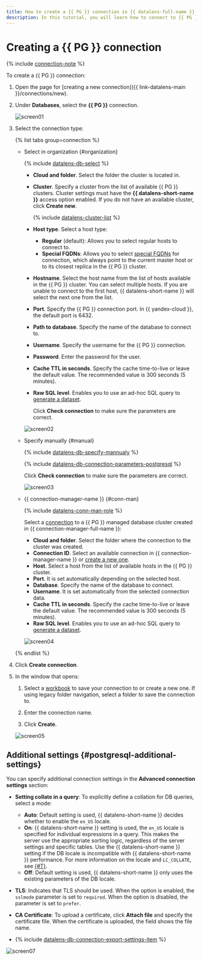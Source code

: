 ```yaml
---
title: How to create a {{ PG }} connection in {{ datalens-full-name }}
description: In this tutorial, you will learn how to connect to {{ PG }} in {{ datalens-full-name }}.
---
```


# Creating a {{ PG }} connection


{% include [connection-note](../../../_includes/datalens/datalens-connection-note-ip.md) %}

To create a {{ PG }} connection:

1. Open the page for [creating a new connection]({{ link-datalens-main }}/connections/new).
1. Under **Databases**, select the **{{ PG }}** connection.

   ![screen01](../../../_assets/datalens/operations/connection/create-postgresql/screen01.png)


1. Select the connection type:

   {% list tabs group=connection %}

   - Select in organization {#organization}

     {% include [datalens-db-select](../../../_includes/datalens/datalens-db-select.md) %}

     * **Cloud and folder**. Select the folder the cluster is located in.
     * **Cluster**. Specify a cluster from the list of available {{ PG }} clusters. Cluster settings must have the **{{ datalens-short-name }}** access option enabled. If you do not have an available cluster, click **Create new**.

       {% include [datalens-cluster-list](../../../_includes/datalens/datalens-cluster-list.md) %}

     * **Host type**. Select a host type:

       * **Regular** (default): Allows you to select regular hosts to connect to.
       * **Special FQDNs**: Allows you to select [special FQDNs](../../../managed-postgresql/operations/connect.md#special-fqdns) for connection, which always point to the current master host or to its closest replica in the {{ PG }} cluster.

     * **Hostname**. Select the host name from the list of hosts available in the {{ PG }} cluster. You can select multiple hosts. If you are unable to connect to the first host, {{ datalens-short-name }} will select the next one from the list.
     * **Port**. Specify the {{ PG }} connection port. In {{ yandex-cloud }}, the default port is 6432.
     * **Path to database**. Specify the name of the database to connect to.
     * **Username**. Specify the username for the {{ PG }} connection.
     * **Password**. Enter the password for the user.
     * **Cache TTL in seconds**. Specify the cache time-to-live or leave the default value. The recommended value is 300 seconds (5 minutes).
     * **Raw SQL level**. Enables you to use an ad-hoc SQL query to [generate a dataset](../../dataset/settings.md#sql-request-in-datatset).

       Click **Check connection** to make sure the parameters are correct.

     ![screen02](../../../_assets/datalens/operations/connection/create-postgresql/screen02.png)

   - Specify manually {#manual}

     {% include [datalens-db-specify-mannualy](../../../_includes/datalens/datalens-db-specify-mannualy.md) %}

     {% include [datalens-db-connection-parameters-postgresql](../../../_includes/datalens/datalens-db-connection-parameters-postgresql.md) %}

     Click **Check connection** to make sure the parameters are correct.

     ![screen03](../../../_assets/datalens/operations/connection/create-postgresql/screen03.png)

   - {{ connection-manager-name }} {#conn-man}

     {% include [datalens-conn-man-role](../../../_includes/datalens/datalens-conn-man-role.md) %}

     Select a [connection](../../../metadata-hub/concepts/connection-manager.md) to a {{ PG }} managed database cluster created in {{ connection-manager-full-name }}:

     * **Cloud and folder**. Select the folder where the connection to the cluster was created.
     * **Connection ID**. Select an available connection in {{ connection-manager-name }} or [create a new one](../../../metadata-hub/operations/create-connection.md).
     * **Host**. Select a host from the list of available hosts in the {{ PG }} cluster.
     * **Port**. It is set automatically depending on the selected host.
     * **Database**. Specify the name of the database to connect.
     * **Username**. It is set automatically from the selected connection data.
     * **Cache TTL in seconds**. Specify the cache time-to-live or leave the default value. The recommended value is 300 seconds (5 minutes).
     * **Raw SQL level**. Enables you to use an ad-hoc SQL query to [generate a dataset](../../dataset/settings.md#sql-request-in-datatset).

     ![screen04](../../../_assets/datalens/operations/connection/create-postgresql/screen04.png)

   {% endlist %}


1. Click **Create connection**.

1. In the window that opens:

   
   1. Select a [workbook](../../workbooks-collections/index.md) to save your connection to or create a new one. If using legacy folder navigation, select a folder to save the connection to.

   1. Enter the connection name.
   
   1. Click **Create**.

   ![screen05](../../../_assets/datalens/operations/connection/create-postgresql/screen05.png)




## Additional settings {#postgresql-additional-settings}

You can specify additional connection settings in the **Advanced connection settings** section:

* **Setting collate in a query**: To explicitly define a collation for DB queries, select a mode:

  * **Auto**: Default setting is used, {{ datalens-short-name }} decides whether to enable the `en_US` locale.
  * **On**: {{ datalens-short-name }} setting is used, the `en_US` locale is specified for individual expressions in a query. This makes the server use the appropriate sorting logic, regardless of the server settings and specific tables. Use the {{ datalens-short-name }} setting if the DB locale is incompatible with {{ datalens-short-name }} performance. For more information on the locale and `LC_COLLATE`, see [{#T}](../../../managed-postgresql/operations/cluster-create.md#create-cluster).
  * **Off**: Default setting is used, {{ datalens-short-name }} only uses the existing parameters of the DB locale.

* **TLS**: Indicates that TLS should be used. When the option is enabled, the `sslmode` parameter is set to `required`. When the option is disabled, the parameter is set to `prefer`.
* **CA Certificate**: To upload a certificate, click **Attach file** and specify the certificate file. When the certificate is uploaded, the field shows the file name.
* {% include [datalens-db-connection-export-settings-item](../../../_includes/datalens/operations/datalens-db-connection-export-settings-item.md) %}

![screen07](../../../_assets/datalens/operations/connection/create-postgresql/screen07.png)